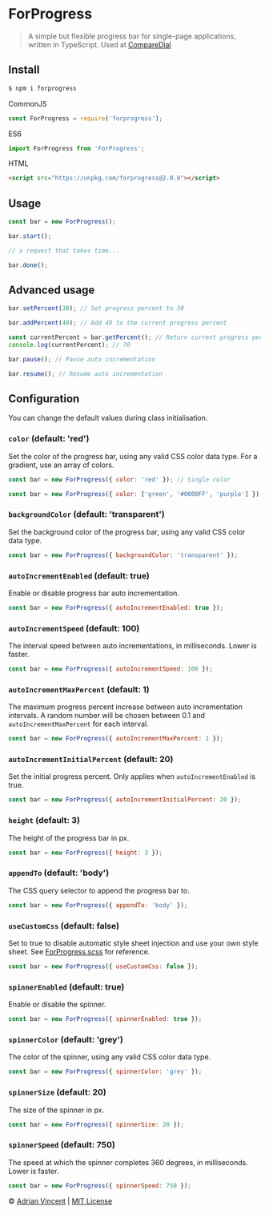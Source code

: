 # ForProgress

> A simple but flexible progress bar for single-page applications, written in TypeScript. Used at [CompareDial](https://www.comparedial.com/)

## Install

```bash
$ npm i forprogress
```
CommonJS
```javascript
const ForProgress = require('forprogress');
```

ES6
```javascript
import ForProgress from 'ForProgress';
```

HTML
```html
<script src="https://unpkg.com/forprogress@2.0.0"></script>
```

## Usage
```javascript
const bar = new ForProgress();

bar.start();

// a request that takes time...

bar.done();
```

## Advanced usage

```javascript
bar.setPercent(30); // Set progress percent to 30
```

```javascript
bar.addPercent(40); // Add 40 to the current progress percent
```

```javascript
const currentPercent = bar.getPercent(); // Return current progress percent
console.log(currentPercent); // 70
```

```javascript
bar.pause(); // Pause auto incrementation
```

```javascript
bar.resume(); // Resume auto incrementation
```

## Configuration
You can change the default values during class initialisation.


### `color` (default: 'red')

Set the color of the progress bar, using any valid CSS color data type. For a gradient, use an array of colors. 
```javascript
const bar = new ForProgress({ color: 'red' }); // Single color

const bar = new ForProgress({ color: ['green', '#0000FF', 'purple'] }); // Gradient
```

### `backgroundColor` (default: 'transparent')

Set the background color of the progress bar, using any valid CSS color data type. 
```javascript
const bar = new ForProgress({ backgroundColor: 'transparent' });
```

### `autoIncrementEnabled` (default: true)

Enable or disable progress bar auto incrementation.
```javascript
const bar = new ForProgress({ autoIncrementEnabled: true });
```

### `autoIncrementSpeed` (default: 100)

The interval speed between auto incrementations, in milliseconds. Lower is faster.
```javascript
const bar = new ForProgress({ autoIncrementSpeed: 100 });
```

### `autoIncrementMaxPercent` (default: 1)

The maximum progress percent increase between auto incrementation intervals. A random number will be chosen between 0.1 and `autoIncrementMaxPercent` for each interval.
```javascript
const bar = new ForProgress({ autoIncrementMaxPercent: 1 });
```

### `autoIncrementInitialPercent` (default: 20)

Set the initial progress percent. Only applies when `autoIncrementEnabled` is true.
```javascript
const bar = new ForProgress({ autoIncrementInitialPercent: 20 });
```

### `height` (default: 3)

The height of the progress bar in px.
```javascript
const bar = new ForProgress({ height: 3 });
```

### `appendTo` (default: 'body')

The CSS query selector to append the progress bar to.
```javascript
const bar = new ForProgress({ appendTo: 'body' });
```

### `useCustomCss` (default: false)

Set to true to disable automatic style sheet injection and use your own style sheet. See [ForProgress.scss](./src/ForProgress.scss) for reference.
```javascript
const bar = new ForProgress({ useCustomCss: false });
```

### `spinnerEnabled` (default: true)

Enable or disable the spinner.
```javascript
const bar = new ForProgress({ spinnerEnabled: true });
```

### `spinnerColor` (default: 'grey')

The color of the spinner, using any valid CSS color data type.
```javascript
const bar = new ForProgress({ spinnerColor: 'grey' });
```

### `spinnerSize` (default: 20)

The size of the spinner in px.
```javascript
const bar = new ForProgress({ spinnerSize: 20 });
```

### `spinnerSpeed` (default: 750)

The speed at which the spinner completes 360 degrees, in milliseconds. Lower is faster.
```javascript
const bar = new ForProgress({ spinnerSpeed: 750 });
```

© [Adrian Vincent](https://twitter.com/adrianvincent) | [MIT License](LICENSE.md)
